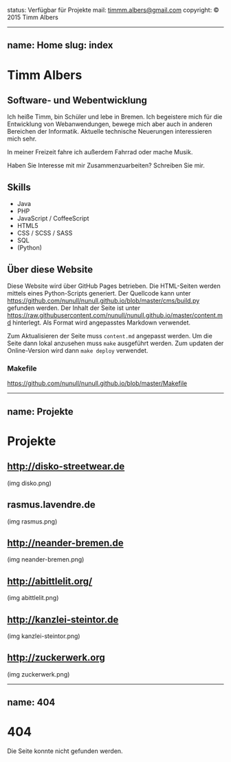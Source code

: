 status: Verfügbar für Projekte
mail: timmm.albers@gmail.com
copyright: &copy; 2015 Timm Albers

---
name: Home
slug: index
---

# Timm Albers

## Software- und Webentwicklung
Ich heiße Timm, bin Schüler und lebe in Bremen. Ich begeistere mich für die Entwicklung von Webanwendungen, bewege mich aber auch in anderen Bereichen der Informatik. Aktuelle technische Neuerungen interessieren mich sehr.

In meiner Freizeit fahre ich außerdem Fahrrad oder mache Musik.

Haben Sie Interesse mit mir Zusammenzuarbeiten? Schreiben Sie mir.

## Skills
- Java
- PHP
- JavaScript / CoffeeScript
- HTML5
- CSS / SCSS / SASS
- SQL
- (Python)

## Über diese Website
Diese Website wird über GitHub Pages betrieben. Die HTML-Seiten werden mittels eines Python-Scripts generiert. Der Quellcode kann unter https://github.com/nunull/nunull.github.io/blob/master/cms/build.py gefunden werden. Der Inhalt der Seite ist unter https://raw.githubusercontent.com/nunull/nunull.github.io/master/content.md hinterlegt. Als Format wird angepasstes Markdown verwendet.

Zum Aktualisieren der Seite muss `content.md` angepasst werden. Um die Seite dann lokal anzusehen muss `make` ausgeführt werden. Zum updaten der Online-Version wird dann `make deploy` verwendet.

### Makefile
https://github.com/nunull/nunull.github.io/blob/master/Makefile
<script src="http://gist-it.appspot.com/github/nunull/nunull.github.io/blob/master/Makefile?footer=0"></script>

---
name: Projekte
---

# Projekte

## http://disko-streetwear.de
(img disko.png)

## rasmus.lavendre.de
(img rasmus.png)

## http://neander-bremen.de
(img neander-bremen.png)

## http://abittlelit.org/
(img abittlelit.png)

## http://kanzlei-steintor.de
(img kanzlei-steintor.png)

## http://zuckerwerk.org
(img zuckerwerk.png)

---
name: 404
---

# 404
Die Seite konnte nicht gefunden werden.